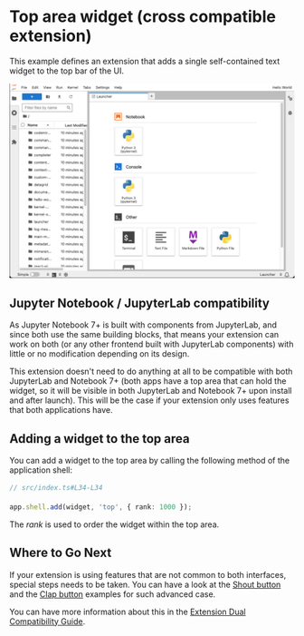 # Top area widget (cross compatible extension)

This example defines an extension that adds a single self-contained text widget
to the top bar of the UI.

![preview](./preview.jpg)

## Jupyter Notebook / JupyterLab compatibility

As Jupyter Notebook 7+ is built with components from JupyterLab, and since
both use the same building blocks, that means your extension can work
on both (or any other frontend built with JupyterLab components) with
little or no modification depending on its design.

This extension doesn't need to do anything at all to be compatible
with both JupyterLab and Notebook 7+ (both apps have a top area that can hold the
widget, so it will be visible in both JupyterLab and Notebook 7+ upon install and
after launch). This will be the case if your extension only uses features
that both applications have.

## Adding a widget to the top area

You can add a widget to the top area by calling the following
method of the application shell:

```ts
// src/index.ts#L34-L34

app.shell.add(widget, 'top', { rank: 1000 });
```

The _rank_ is used to order the widget within the top area.

## Where to Go Next

If your extension is using features that are not common to both interfaces,
special steps needs to be taken. You can have a look at the [Shout button](../shout-button-message) and the [Clap button](../clap-button-message) examples
for such advanced case.

You can have more information about this in the
[Extension Dual Compatibility Guide](https://jupyterlab.readthedocs.io/en/latest/extension_dual_compatibility.html).
